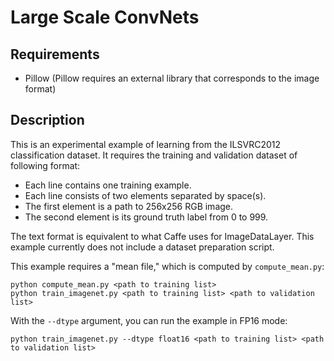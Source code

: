 # Large Scale ConvNets

## Requirements

- Pillow (Pillow requires an external library that corresponds to the image format)

## Description

This is an experimental example of learning from the ILSVRC2012 classification dataset.
It requires the training and validation dataset of following format:

* Each line contains one training example.
* Each line consists of two elements separated by space(s).
* The first element is a path to 256x256 RGB image.
* The second element is its ground truth label from 0 to 999.

The text format is equivalent to what Caffe uses for ImageDataLayer.
This example currently does not include a dataset preparation script.

This example requires a "mean file," which is computed by `compute_mean.py`:

```
python compute_mean.py <path to training list>
python train_imagenet.py <path to training list> <path to validation list>
```

With the `--dtype` argument, you can run the example in FP16 mode:

```
python train_imagenet.py --dtype float16 <path to training list> <path to validation list>
```
